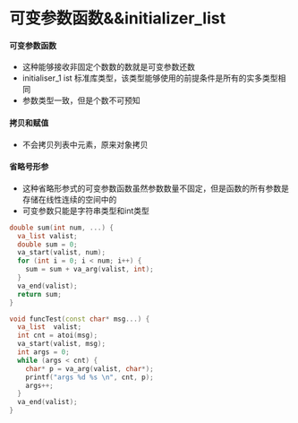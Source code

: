 # 可变参数函数&&initializer_list

#### 可变参数函数
* 这种能够接收非固定个数数的数就是可变参数还数
* initialiser_1 ist 标准库类型，该类型能够使用的前提条件是所有的实多类型相同
* 参数类型一致，但是个数不可预知

#### 拷贝和赋值
* 不会拷贝列表中元素，原来对象拷贝

#### 省略号形参
* 这种省略形参式的可变参数函数虽然参数数量不固定，但是函数的所有参数是存储在线性连续的空间中的
* 可变参数只能是字符串类型和int类型

```C++
double sum(int num, ...) {
  va_list valist;
  double sum = 0;
  va_start(valist, num);
  for (int i = 0; i < num; i++) {
    sum = sum + va_arg(valist, int);
  }
  va_end(valist);
  return sum;
}

void funcTest(const char* msg...) {
  va_list  valist;
  int cnt = atoi(msg);
  va_start(valist, msg);
  int args = 0;
  while (args < cnt) {
    char* p = va_arg(valist, char*);
    printf("args %d %s \n", cnt, p);
    args++;
  }
  va_end(valist);
}
```